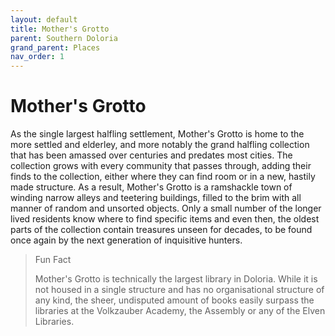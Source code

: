 ```yaml
---
layout: default
title: Mother's Grotto
parent: Southern Doloria
grand_parent: Places
nav_order: 1
---
```


# Mother's Grotto

As the single largest halfling settlement, Mother's Grotto is home to the more settled and elderley, and more notably the grand halfling collection that has been amassed over centuries and predates most cities. The collection grows with every community that passes through, adding their finds to the collection, either where they can find room or in a new, hastily made structure. As a result, Mother's Grotto is a ramshackle town of winding narrow alleys and teetering buildings, filled to the brim with all manner of random and unsorted objects. Only a small number of the longer lived residents know where to find specific items and even then, the oldest parts of the collection contain treasures unseen for decades, to be found once again by the next generation of inquisitive hunters.

> Fun Fact
>
> Mother's Grotto is technically the largest library in Doloria. While it is not housed in a single structure and has no organisational structure of any kind, the sheer, undisputed amount of books easily surpass the libraries at the Volkzauber Academy, the Assembly or any of the Elven Libraries.